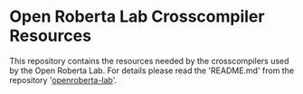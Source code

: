 Open Roberta Lab Crosscompiler Resources
========================================

This repository contains the resources needed by the crosscompilers used by the Open Roberta Lab.
For details please read the 'README.md' from the repository '[openroberta-lab](https://github.com/OpenRoberta/openroberta-lab)'.

